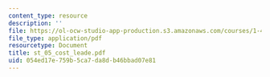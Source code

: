 ```yaml
---
content_type: resource
description: ''
file: https://ol-ocw-studio-app-production.s3.amazonaws.com/courses/1-46-strategic-management-in-the-design-and-construction-value-chain-fall-2003/054ed17e759b5ca7da8db46bbad07e81_st_05_cost_leade.pdf
file_type: application/pdf
resourcetype: Document
title: st_05_cost_leade.pdf
uid: 054ed17e-759b-5ca7-da8d-b46bbad07e81
---
```


